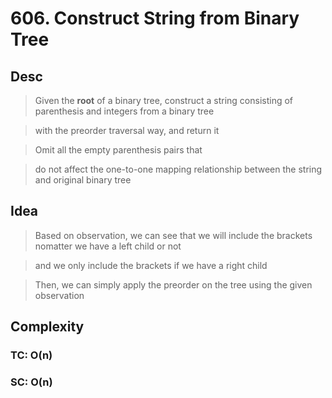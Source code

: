 # 606. Construct String from Binary Tree

## Desc

> Given the **root** of a binary tree, construct a string consisting of parenthesis and integers from a binary tree

> with the preorder traversal way, and return it

> Omit all the empty parenthesis pairs that

> do not affect the one-to-one mapping relationship between the string and original binary tree

## Idea

> Based on observation, we can see that we will include the brackets nomatter we have a left child or not

> and we only include the brackets if we have a right child

> Then, we can simply apply the preorder on the tree using the given observation

## Complexity

### TC: O(n)

### SC: O(n)